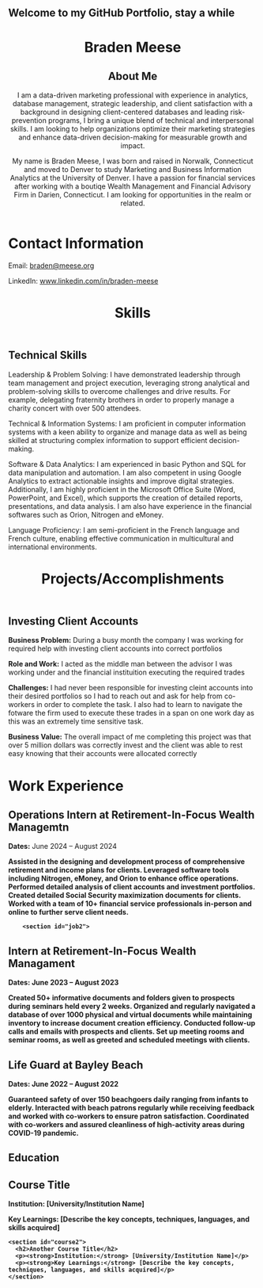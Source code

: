 ## Welcome to my GitHub Portfolio, stay a while


<html lang="en">
<head>
  <meta charset="UTF-8">
  <meta name="viewport" content="width=device-width, initial-scale=1.0">
  <link rel="stylesheet" href="style.css">
</head>
<body>
  <header>
    <h1>Braden Meese</h1>
    <h2>About Me</h2>
    <p class="brand-statement">I am a data-driven marketing professional with experience in analytics, database management, strategic leadership, and client satisfaction with a background in designing client-centered databases and leading risk-prevention programs, I bring a unique blend of technical and interpersonal skills. I am looking to help organizations optimize their marketing strategies and enhance data-driven decision-making for measurable growth and impact.</p>
     <main>
    <section id="about">
      <p>My name is Braden Meese, I was born and raised in Norwalk, Connecticut and moved to Denver to study Marketing and Business Information Analytics at the University of Denver. I have a passion for financial services after working with a boutiqe Wealth Management and Financial Advisory Firm in Darien, Connecticut. I am looking for opportunities in the realm or related.</p>
 
  </header>
  

    
  <html>
<head>
  <meta charset="UTF-8">
  
</head>
<body>
  <h1>Contact Information</h1>
  <p>Email: <a href="mailto:braden@meese.org">braden@meese.org</a></p>
  <p>LinkedIn: <a href="https://www.linkedin.com/in/braden-meese" target="_blank">www.linkedin.com/in/braden-meese</a></p>
</body>
</html>
  </main>
  
 <html lang="en">
<head>
  <meta charset="UTF-8">
  <meta name="viewport" content="width=device-width, initial-scale=1.0">

  <link rel="stylesheet" href="style.css">
</head>
<body>
  <header>
    <h1>Skills</h1>
   
  </header>
  
  <main>
    <section id="technical-skills">
      <h2>Technical Skills</h2>
      <p>Leadership & Problem Solving:
I have demonstrated leadership through team management and project execution, leveraging strong analytical and problem-solving skills to overcome challenges and drive results. For example, delegating fraternity brothers in order to properly manage a charity concert with over 500 attendees. 

Technical & Information Systems:
I am proficient in computer information systems with a keen ability to organize and manage data as well as being skilled at structuring complex information to support efficient decision-making.

Software & Data Analytics:
I am experienced in basic Python and SQL for data manipulation and automation. I am also competent in using Google Analytics to extract actionable insights and improve digital strategies. Additionally, I am highly proficient in the Microsoft Office Suite (Word, PowerPoint, and Excel), which supports the creation of detailed reports, presentations, and data analysis. I am also have experience in the financial softwares such as Orion, Nitrogen and eMoney. 

Language Proficiency:
I am semi-proficient in the French language and French culture, enabling effective communication in multicultural and international environments.</p>
    </section>
    


<html lang="en">
<head>
  <meta charset="UTF-8">
  <meta name="viewport" content="width=device-width, initial-scale=1.0">
  <link rel="stylesheet" href="style.css">
</head>
<body>
  <header>
    <h1>Projects/Accomplishments</h1>
    <nav>
      <ul> 
  </header>
   <main>
    <section id="project1">
      <h2>Investing Client Accounts</h2>
      <p><strong>Business Problem:</strong> During a busy month the company I was working for required help with investing client accounts into correct portfolios</p>
      <p><strong>Role and Work:</strong> I acted as the middle man between the advisor I was working under and the financial instituition executing the required trades</p>
      <p><strong>Challenges:</strong> I had never been responsible for investing cleint accounts into their desired portfolios so I had to reach out and ask for help from co-workers in order to complete the task. I also had to learn to navigate the fotware the firm used to execute these trades in a span on one work day as this was an extremely time sensitive task.</p>
      <p><strong>Business Value:</strong> The overall impact of me completing this project was that over 5 million dollars was correctly invest and the client was able to rest easy knowing that their accounts were allocated correctly </p>
    </section>

<html lang="en">
<head>
  <meta charset="UTF-8">
  <meta name="viewport" content="width=device-width, initial-scale=1.0">
  
   
  <h1>Work Experience</h1>  
  <main>
    <section id="job1">
      <h2>Operations Intern at Retirement-In-Focus Wealth Managemtn</h2>
      <p><strong>Dates:</strong> June 2024 – August 2024</p>
      <p><strong>
      Assisted in the designing and development process of comprehensive retirement and income plans for clients.
      Leveraged software tools including Nitrogen, eMoney, and Orion to enhance office operations.
      Performed detailed analysis of client accounts and investment portfolios.
      Created detailed Social Security maximization documents for clients.
      Worked with a team of 10+ financial service professionals in-person and online to further serve client needs.</p>
     
    
        <section id="job2">
  <h2>Intern at Retirement-In-Focus Wealth Managament</h2>
  <p><strong>Dates:</strong> June 2023 – August 2023</p>
  <p><strong>
    Created 50+ informative documents and folders given to prospects during seminars held every 2 weeks.
Organized and regularly navigated a database of over 1000 physical and virtual documents while maintaining
inventory to increase document creation efficiency.
Conducted follow-up calls and emails with prospects and clients.
Set up meeting rooms and seminar rooms, as well as greeted and scheduled meetings with clients.</p>

  <h2>Life Guard at Bayley Beach</h2>
  <p><strong>Dates:</strong> June 2022 – August 2022</p>
  <p><strong>Guaranteed safety of over 150 beachgoers daily ranging from infants to elderly. 
Interacted with beach patrons regularly while receiving feedback and worked with co-workers to ensure patron
satisfaction.
Coordinated with co-workers and assured cleanliness of high-activity areas during COVID-19 pandemic.</p>
 
    
 <h1>Education</h1>

  <main>
    <section id="course1">
      <h2>Course Title</h2>
      <p><strong>Institution:</strong> [University/Institution Name]</p>
      <p><strong>Key Learnings:</strong> [Describe the key concepts, techniques, languages, and skills acquired]</p>
    </section>
    
    <section id="course2">
      <h2>Another Course Title</h2>
      <p><strong>Institution:</strong> [University/Institution Name]</p>
      <p><strong>Key Learnings:</strong> [Describe the key concepts, techniques, languages, and skills acquired]</p>
    </section>
<!--
**bradenmeese/bradenmeese** is a ✨ _special_ ✨ repository because its `README.md` (this file) appears on your GitHub profile.

Here are some ideas to get you started:

- 🔭 I’m currently working on ...
- 🌱 I’m currently learning ...
- 👯 I’m looking to collaborate on ...
- 🤔 I’m looking for help with ...
- 💬 Ask me about ...
- 📫 How to reach me: ...
- 😄 Pronouns: ...
- ⚡ Fun fact: ...
-->
